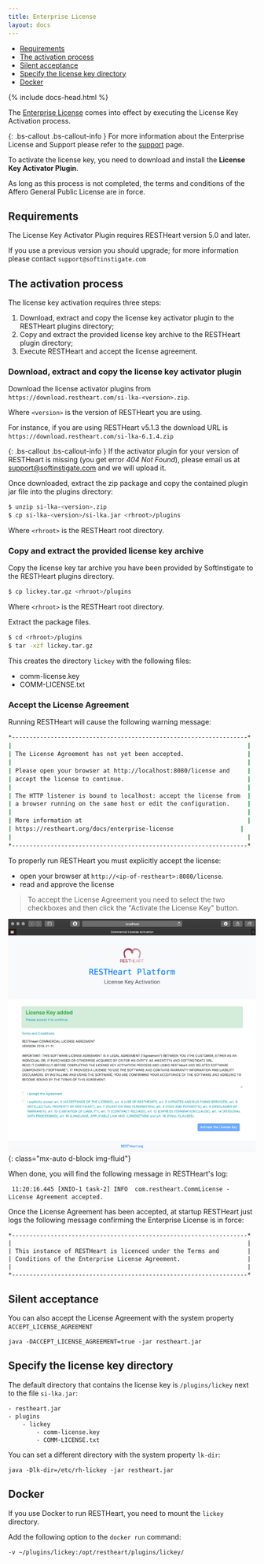 ```yaml
---
title: Enterprise License
layout: docs
---
```


<div markdown="1" class="d-none d-xl-block col-xl-2 order-last bd-toc">

- [Requirements](#requirements)
- [The activation process](#the-activation-process)
- [Silent acceptance](#silent-acceptance)
- [Specify the license key directory](#specify-the-license-key-directory)
- [Docker](#docker)

</div>
<div markdown="1" class="col-12 col-md-9 col-xl-8 py-md-3 bd-content">

{% include docs-head.html %}

The [Enterprise License](https://github.com/SoftInstigate/restheart/blob/master/COMM-LICENSE.txt) comes into effect by executing the License Key Activation process.

{: .bs-callout .bs-callout-info }
For more information about the Enterprise License and Support please refer to the [support](/support) page.

To activate the license key, you need to download and install the **License Key Activator Plugin**.

As long as this process is not completed, the terms and conditions of the Affero General Public License are in force.

## Requirements
The License Key Activator Plugin requires RESTHeart version 5.0 and later.

If you use a previous version you should upgrade; for more information please contact `support@softinstigate.com`

## The activation process

The license key activation requires three steps:

1. Download, extract and copy the license key activator plugin to the RESTHeart plugins directory;
2. Copy and extract the provided license key archive to the RESTHeart plugin directory;
3. Execute RESTHeart and accept the license agreement.

### Download, extract and copy the license key activator plugin

Download the license activator plugins from `https://download.restheart.com/si-lka-<version>.zip`.
 
Where `<version>` is the version of RESTHeart you are using.

For instance, if you are using RESTHeart v5.1.3 the download URL is `https://download.restheart.com/si-lka-6.1.4.zip`

{: .bs-callout .bs-callout-info }
If the activator plugin for your version of RESTHeart is missing (you get error *404 Not Found*), please email us at support@softinstigate.com and we will upload it.
 
Once downloaded, extract the zip package and copy the contained plugin jar file into the plugins directory:

```bash
$ unzip si-lka-<version>.zip
$ cp si-lka-<version>/si-lka.jar <rhroot>/plugins
```

Where `<rhroot>` is the RESTHeart root directory.

### Copy and extract the provided license key archive

Copy the license key tar archive you have been provided by SoftInstigate to the RESTHeart plugins directory.

```bash
$ cp lickey.tar.gz <rhroot>/plugins
```

Where `<rhroot>` is the RESTHeart root directory.

Extract the package files.

```bash
$ cd <rhroot>/plugins
$ tar -xzf lickey.tar.gz 
```

This creates the directory `lickey` with the following files:

- comm-license.key
- COMM-LICENSE.txt

### Accept the License Agreement

Running RESTHeart will cause the following warning message:

```bash
*-------------------------------------------------------------------*
|                                                                   |
| The License Agreement has not yet been accepted.                  |
|                                                                   |
| Please open your browser at http://localhost:8080/license and     |
| accept the license to continue.                                   |
|                                                                   |
| The HTTP listener is bound to localhost: accept the license from  |
| a browser running on the same host or edit the configuration.     |
|                                                                   |
| More information at                                               |
| https://restheart.org/docs/enterprise-license                   |
|                                                                   |
*-------------------------------------------------------------------*
```

To properly run RESTHeart you must explicitly accept the license:

 - open your browser at `http://<ip-of-restheart>:8080/license`.
 - read and approve the license

> To accept the License Agreement you need to select the two checkboxes and then click the "Activate the License Key" button.

![Accept License](/images/accept-license.png){: class="mx-auto d-block img-fluid"}

When done, you will find the following message in RESTHeart's log:

```
 11:20:16.445 [XNIO-1 task-2] INFO  com.restheart.CommLicense - License Agreement accepted.
```

Once the License Agreement has been accepted, at startup RESTHeart just logs the following message confirming the Enterprise License is in force:

```
*-------------------------------------------------------------------*
|                                                                   |
| This instance of RESTHeart is licenced under the Terms and        |
| Conditions of the Enterprise License Agreement.                   |
|                                                                   |
*-------------------------------------------------------------------*
```

## Silent acceptance

You can also accept the License Agreement with the system property `ACCEPT_LICENSE_AGREEMENT`

```
java -DACCEPT_LICENSE_AGREEMENT=true -jar restheart.jar
```

## Specify the license key directory

The default directory that contains the license key is `/plugins/lickey` next to the file `si-lka.jar`:

```
- restheart.jar
- plugins
    - lickey
        - comm-license.key
        - COMM-LICENSE.txt
```

You can set a different directory with the system property `lk-dir`:

```
java -Dlk-dir=/etc/rh-lickey -jar restheart.jar
```

## Docker

If you use Docker to run RESTHeart, you need to mount the `lickey` directory.

Add the following option to the `docker run` command:

```bash
-v ~/plugins/lickey:/opt/restheart/plugins/lickey/
```

</div>
